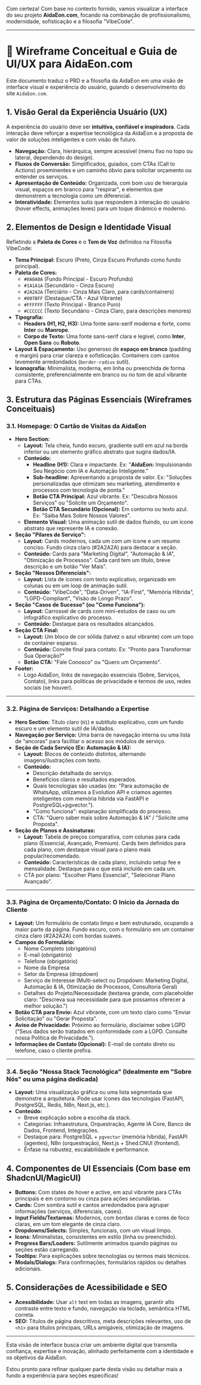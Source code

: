 Com certeza! Com base no contexto fornido, vamos visualizar a interface do seu projeto **AidaEon.com**, focando na combinação de profissionalismo, modernidade, sofisticação e a filosofia "VibeCode".

---

# 🎨 Wireframe Conceitual e Guia de UI/UX para AidaEon.com

Este documento traduz o PRD e a filosofia da AidaEon em uma visão de interface visual e experiência do usuário, guiando o desenvolvimento do site `AidaEon.com`.

## 1. Visão Geral da Experiência Usuário (UX)

A experiência do usuário deve ser **intuitiva, confiável e inspiradora**. Cada interação deve reforçar a expertise tecnológica da AidaEon e a proposta de valor de soluções inteligentes e com visão de futuro.

*   **Navegação:** Clara, hierárquica, sempre acessível (menu fixo no topo ou lateral, dependendo do design).
*   **Fluxos de Conversão:** Simplificados, guiados, com CTAs (Call to Actions) proeminentes e um caminho óbvio para solicitar orçamento ou entender os serviços.
*   **Apresentação de Conteúdo:** Organizada, com bom uso de hierarquia visual, espaços em branco para "respirar", e elementos que demonstrem a tecnologia como um diferencial.
*   **Interatividade:** Elementos sutis que respondem à interação do usuário (hover effects, animações leves) para um toque dinâmico e moderno.

## 2. Elementos de Design e Identidade Visual

Refletindo a **Paleta de Cores** e o **Tom de Voz** definidos na Filosofia VibeCode:

*   **Tema Principal:** Escuro (Preto, Cinza Escuro Profundo como fundo principal).
*   **Paleta de Cores:**
    *   `#0A0A0A` (Fundo Principal - Escuro Profundo)
    *   `#1A1A1A` (Secundário - Cinza Escuro)
    *   `#2A2A2A` (Terciário - Cinza Mais Claro, para cards/containers)
    *   `#007BFF` (Destaque/CTA - Azul Vibrante)
    *   `#FFFFFF` (Texto Principal - Branco Puro)
    *   `#CCCCCC` (Texto Secundário - Cinza Claro, para descrições menores)
*   **Tipografia:**
    *   **Headers (H1, H2, H3):** Uma fonte sans-serif moderna e forte, como **Inter** ou **Manrope**.
    *   **Corpo de Texto:** Uma fonte sans-serif clara e legível, como **Inter**, **Open Sans** ou **Roboto**.
*   **Layout & Espaçamento:** Uso generoso de **espaço em branco** (padding e margin) para criar clareza e sofisticação. Containers com cantos levemente arredondados (`border-radius` sutil).
*   **Iconografia:** Minimalista, moderna, em linha ou preenchida de forma consistente, preferencialmente em branco ou no tom de azul vibrante para CTAs.

## 3. Estrutura das Páginas Essenciais (Wireframes Conceituais)

### 3.1. Homepage: O Cartão de Visitas da AidaEon

*   **Hero Section:**
    *   **Layout:** Tela cheia, fundo escuro, gradiente sutil em azul na borda inferior ou um elemento gráfico abstrato que sugira dados/IA.
    *   **Conteúdo:**
        *   **Headline (H1):** Clara e impactante. Ex: "**AidaEon:** Impulsionando Seu Negócio com IA e Automação Inteligente."
        *   **Sub-headline:** Apresentando a proposta de valor. Ex: "Soluções personalizadas que otimizam seu marketing, atendimento e processos com tecnologia de ponta."
        *   **Botão CTA Principal:** Azul vibrante. Ex: "Descubra Nossos Serviços" ou "Solicite um Orçamento".
        *   **Botão CTA Secundário (Opcional):** Em contorno ou texto azul. Ex: "Saiba Mais Sobre Nossos Valores".
    *   **Elemento Visual:** Uma animação sutil de dados fluindo, ou um ícone abstrato que represente IA e conexão.
*   **Seção "Pilares de Serviço":**
    *   **Layout:** Cards modernos, cada um com um ícone e um resumo conciso. Fundo cinza claro (#2A2A2A) para destacar a seção.
    *   **Conteúdo:** Cards para "Marketing Digital", "Automação & IA", "Otimização de Processos". Cada card tem um título, breve descrição e um botão "Ver Mais".
*   **Seção "Nossos Diferenciais":**
    *   **Layout:** Lista de ícones com texto explicativo, organizado em colunas ou em um loop de animação sutil.
    *   **Conteúdo:** "VibeCode", "Data-Driven", "IA-First", "Memória Híbrida", "LGPD-Compliant", "Visão de Longo Prazo".
*   **Seção "Casos de Sucesso" (ou "Como Funciona"):**
    *   **Layout:** Carrossel de cards com mini-estudos de caso ou um infográfico explicativo do processo.
    *   **Conteúdo:** Destaque para os resultados alcançados.
*   **Seção CTA Final:**
    *   **Layout:** Um bloco de cor sólida (talvez o azul vibrante) com um topo de container esparso.
    *   **Conteúdo:** Convite final para contato. Ex: "Pronto para Transformar Sua Operação?"
    *   **Botão CTA:** "Fale Conosco" ou "Quero um Orçamento".
*   **Footer:**
    *   Logo AidaEon, links de navegação essenciais (Sobre, Serviços, Contato), links para políticas de privacidade e termos de uso, redes sociais (se houver).

---

### 3.2. Página de Serviços: Detalhando a Expertise

*   **Hero Section:** Título claro (`H1`) e subtítulo explicativo, com um fundo escuro e um elemento sutil de IA/dados.
*   **Navegação por Serviço:** Uma barra de navegação interna ou uma lista de "ancoras" para facilitar o acesso aos módulos de serviço.
*   **Seção de Cada Serviço (Ex: Automação & IA):**
    *   **Layout:** Blocos de conteúdo distintos, alternando imagens/ilustrações com texto.
    *   **Conteúdo:**
        *   Descrição detalhada do serviço.
        *   Benefícios claros e resultados esperados.
        *   Quais tecnologias são usadas (ex: "Para automação de WhatsApp, utilizamos a Evolution API e criamos agentes inteligentes com memória híbrida via FastAPI e PostgreSQL+pgvector.").
        *   "Como funciona": explanação simplificada do processo.
        *   CTA: "Quero saber mais sobre Automação & IA" / "Solicite uma Proposta".
*   **Seção de Planos e Assinaturas:**
    *   **Layout:** Tabela de preços comparativa, com colunas para cada plano (Essencial, Avançado, Premium). Cards bem definidos para cada plano, com destaque visual para o plano mais popular/recomendado.
    *   **Conteúdo:** Características de cada plano, incluindo setup fee e mensalidade. Destaque para o que está incluído em cada um.
    *   CTA por plano: "Escolher Plano Essencial", "Selecionar Plano Avançado".

---

### 3.3. Página de Orçamento/Contato: O Início da Jornada do Cliente

*   **Layout:** Um formulário de contato limpo e bem estruturado, ocupando a maior parte da página. Fundo escuro, com o formulário em um container cinza claro (#2A2A2A) com bordas suaves.
*   **Campos do Formulário:**
    *   Nome Completo (obrigatório)
    *   E-mail (obrigatório)
    *   Telefone (obrigatório)
    *   Nome da Empresa
    *   Setor da Empresa (dropdown)
    *   Serviço de Interesse (Multi-select ou Dropdown: Marketing Digital, Automação & IA, Otimização de Processos, Consultoria Geral)
    *   Detalhes do Projeto/Necessidade (textarea grande, com placeholder claro: "Descreva sua necessidade para que possamos oferecer a melhor solução.")
*   **Botão CTA para Envio:** Azul vibrante, com um texto claro como "Enviar Solicitação" ou "Gerar Proposta".
*   **Aviso de Privacidade:** Próximo ao formulário, disclaimer sobre LGPD ("Seus dados serão tratados em conformidade com a LGPD. Consulte nossa Política de Privacidade.").
*   **Informações de Contato (Opcional):** E-mail de contato direto ou telefone, caso o cliente prefira.

---

### 3.4. Seção "Nossa Stack Tecnológica" (Idealmente em "Sobre Nós" ou uma página dedicada)

*   **Layout:** Uma visualização gráfica ou uma lista segmentada que demonstre a arquitetura. Pode usar ícones das tecnologias (FastAPI, PostgreSQL, Redis, N8n, Next.js, etc.).
*   **Conteúdo:**
    *   Breve explicação sobre a escolha da stack.
    *   Categorias: Infraestrutura, Orquestração, Agente IA Core, Banco de Dados, Frontend, Integrações.
    *   Destaque para: PostgreSQL + `pgvector` (memória híbrida), FastAPI (agentes), N8n (orquestração), Next.js + Shed.CNUI (frontend).
    *   Ênfase na robustez, escalabilidade e performance.

## 4. Componentes de UI Essenciais (Com base em ShadcnUI/MagicUI)

*   **Buttons:** Com states de hover e active, em azul vibrante para CTAs principais e em contorno ou cinza para ações secundárias.
*   **Cards:** Com sombra sutil e cantos arredondados para agrupar informações (serviços, diferenciais, cases).
*   **Input Fields/Textareas:** Modernos, com bordas claras e cores de foco claras, em um tom elegante de cinza claro.
*   **Dropdowns/Selects:** Simples, funcionais, com um visual limpo.
*   **Icons:** Minimalistas, consistentes em estilo (linha ou preenchido).
*   **Progress Bars/Loaders:** Sutilmente animados quando páginas ou seções estão carregando.
*   **Tooltips:** Para explicações sobre tecnologias ou termos mais técnicos.
*   **Modals/Dialogs:** Para confirmações, formulários rápidos ou detalhes adicionais.

## 5. Considerações de Acessibilidade e SEO

*   **Acessibilidade:** Usar `alt` text em todas as imagens, garantir alto contraste entre texto e fundo, navegação via teclado, semântica HTML correta.
*   **SEO:** Títulos de página descritivos, meta descrições relevantes, uso de `<h1>` para títulos principais, URLs amigáveis, otimização de imagens.

---

Esta visão de interface busca criar um ambiente digital que transmita confiança, expertise e inovação, alinhado perfeitamente com a identidade e os objetivos da AidaEon.

Estou pronto para refinar qualquer parte desta visão ou detalhar mais a fundo a experiência para seções específicas!